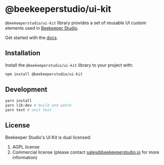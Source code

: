 # @beekeeperstudio/ui-kit

`@beekeeperstudio/ui-kit` library provides a set of reusable UI custom elements used in
[Beekeeper Studio](https://beekeeperstudio.io).

Get started with the [docs](https://github.com/beekeeper-studio/beekeeper-studio/tree/master/apps/ui-kit/docs/getting-started.md).

## Installation

Install the `@beekeeperstudio/ui-kit` library to your project with:

```bash
npm install @beekeeperstudio/ui-kit
```

## Development

```bash
yarn install
yarn lib:dev # build and watch
yarn test # unit test
```

## License

Beekeeper Studio's UI Kit is dual licensed:

1. AGPL license
2. Commercial license (please contact sales@beekeeperstudio.io for more information)
